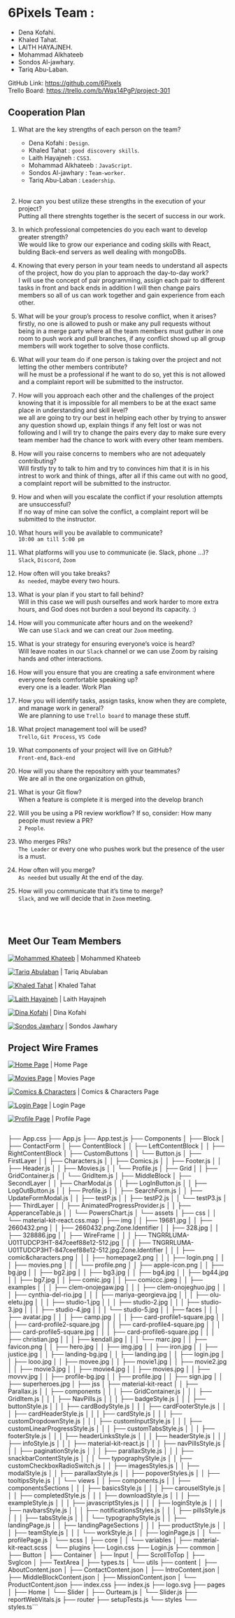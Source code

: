 # 6Pixels Team :

- Dena Kofahi.<br />
- Khaled Tahat.<br />
- LAITH HAYAJNEH.<br />
- Mohammad Alkhateeb<br />
- Sondos Al-jawhary.<br />
- Tariq Abu-Laban.<br />

GitHub Link: https://github.com/6Pixels <br />
Trello Board: https://trello.com/b/Wqx14PgP/project-301

## Cooperation Plan

1. What are the key strengths of each person on the team?<br />

   - Dena Kofahi : `Design`.
   - Khaled Tahat : `good discovery skills`.
   - Laith Hayajneh : `CSS3`.
   - Mohammad Alkhateeb : `JavaScript`.
   - Sondos Al-jawhary : `Team-worker`.
   - Tariq Abu-Laban : `Leadership`.
     <br />
     <br />

2. How can you best utilize these strengths in the execution of your project?<br />
   Putting all there strenghts together is the secert of success in our work.

3. In which professional competencies do you each want to develop greater strength?<br />
   We would like to grow our experiance and coding skills with React, bulding Back-end servers as well dealing with mongoDBs.

4. Knowing that every person in your team needs to understand all aspects of the project, how do you plan to approach the day-to-day work?<br />
   I will use the concept of pair programming, assign each pair to different tasks in front and back ends in addition I will then change pairs members so all of us can work together and gain experience from each other.

5. What will be your group’s process to resolve conflict, when it arises?<br />
   firstly, no one is allowed to push or make any pull requests without being in a merge party where all the team members must guther in one room to push work and pull branches, if any conflict showd up all group members will work together to solve those conflicts.

6. What will your team do if one person is taking over the project and not letting the other members contribute?<br />
   will he must be a professional if he want to do so, yet this is not allowed and a complaint report will be submitted to the instructor.

7. How will you approach each other and the challenges of the project knowing that it is impossible for all members to be at the exact same place in understanding and skill level?<br />
   we all are going to try our best in helping each other by trying to answer any question showd up, explain things if any felt lost or was not following and I will try to change the pairs every day to make sure every team member had the chance to work with every other team members.

8. How will you raise concerns to members who are not adequately contributing?<br />
   Will firstly try to talk to him and try to convinces him that it is in his intrest to work and think of things, after all if this came out with no good, a complaint report will be submitted to the instructor.

9. How and when will you escalate the conflict if your resolution attempts are unsuccessful?<br />
   If no way of mine can solve the conflict, a complaint report will be submitted to the instructor.

10. What hours will you be available to communicate?<br />
    `10:00 am till 5:00 pm`

11. What platforms will you use to communicate (ie. Slack, phone …)?<br />
    `Slack`, `Discord`, `Zoom`

12. How often will you take breaks?<br />
    `As needed`, maybe every two hours.

13. What is your plan if you start to fall behind?<br />
    Will in this case we will push ourselfes and work harder to more extra hours, and God does not burden a soul beyond its capacity. :)

14. How will you communicate after hours and on the weekend?<br />
    We can use `Slack` and we can creat our `Zoom` meeting.

15. What is your strategy for ensuring everyone’s voice is heard?<br />
    Will leave noates in our `Slack` channel or we can use Zoom by raising hands and other interactions.

16. How will you ensure that you are creating a safe environment where everyone feels comfortable speaking up?<br />
    every one is a leader.
    Work Plan

17. How you will identify tasks, assign tasks, know when they are complete, and manage work in general?<br />
    We are planning to use `Trello board` to manage these stuff.

18. What project management tool will be used?<br />
    `Trello`, `Git Process`, `VS Code`

19. What components of your project will live on GitHub?<br />
    `Front-end`, `Back-end`

20. How will you share the repository with your teammates?<br />
    We are all in the one organization on github,

21. What is your Git flow?<br />
    When a feature is complete it is merged into the develop branch

22. Will you be using a PR review workflow? If so, consider:
    How many people must review a PR?<br />
    `2 People`.

23. Who merges PRs?<br />
    `The Leader` or every one who pushes work but the presence of the user is a must.

24. How often will you merge?<br />
    `As needed` but usually At the end of the day.

25. How will you communicate that it’s time to merge?<br />
    `Slack`, and we will decide that in `Zoom` meeting.

<br />
<br />

## Meet Our Team Members

[![Mohammed Khateeb](https://avatars.githubusercontent.com/u/82310773?v=4)](https://github.com/mohnalkhateeb) | Mohammed Khateeb

[![Tariq Abulaban](https://avatars.githubusercontent.com/u/82310645?v=4)](https://github.com/Abu-laban) | Tariq Abulaban

[![Khaled Tahat](src/Components/assets/img/WireFrame/TNGRRLUMA-U01TUDCP3HT-847ceef88e12-512.jpg)](https://github.com/KZTahat) | Khaled Tahat

[![Laith Hayajneh](https://avatars.githubusercontent.com/u/82310575?v=4)](https://github.com/Laith-Hayajneh) | Laith Hayajneh

[![Dina Kofahi](https://avatars.githubusercontent.com/u/82310640?v=4)](https://github.com/Denakof) | Dina Kofahi

[![Sondos Jawhary](https://avatars.githubusercontent.com/u/82310673?v=4)](https://github.com/SJAljawhary) | Sondos Jawhary

## Project Wire Frames

[![Home Page](src/Components/assets/img/WireFrame/homepage2.png)]() | Home Page
<br />

[![Movies Page](src/Components/assets/img/WireFrame/movies.png)]() | Movies Page
<br />

[![Comics & Characters](src/Components/assets/img/WireFrame/comic&characters.png)]() | Comics & Characters Page
<br />

[![Login Page](src/Components/assets/img/WireFrame/login.png)]() | Login Page
<br />

[![Profile Page](src/Components/assets/img/WireFrame/profile.png)]() | Profile Page
<br />

 > ```comic-front-end (repository)
   ├── App.css
   ├── App.js
   ├── App.test.js
   ├── Components
   │   ├── Block
   │   ├── ContactForm
   │   ├── ContentBlock
   │   │   ├── LeftContentBlock
   │   │   ├── RightContentBlock
   │   ├── CustomButtons
   │   │   └── Button.js
   │   ├── FirstLayer
   │   │   ├── Characters.js
   │   │   ├── Comics.js
   │   │   ├── Footer.js
   │   │   ├── Header.js
   │   │   ├── Movies.js
   │   │   └── Profile.js
   │   ├── Grid
   │   │   ├── GridContainer.js
   │   │   └── GridItem.js
   │   ├── MiddleBlock
   │   ├── SecondLayer
   │   │   ├── CharModal.js
   │   │   ├── LogInButton.js
   │   │   ├── LogOutButton.js
   │   │   ├── Profile.js
   │   │   ├── SearchForm.js
   │   │   ├── UpdateFormModal.js
   │   │   ├── testP.js
   │   │   ├── testP2.js
   │   │   └── testP3.js
   │   ├── ThirdLayer
   │   │   ├── AnimatedProgressProvider.js
   │   │   ├── ApperanceTable.js
   │   │   └── PowersChart.js
   │   └── assets
   │       ├── css
   │       │   └── material-kit-react.css.map
   │       ├── img
   │       │   ├── 19681.jpg
   │       │   ├── 2660432.png
   │       │   ├── 2660432.png:Zone.Identifier
   │       │   ├── 328.jpg
   │       │   ├── 328886.jpg
   │       │   ├── WireFrame
   │       │   │   ├── TNGRRLUMA-U01TUDCP3HT-847ceef88e12-512.jpg
   │       │   │   ├── TNGRRLUMA-U01TUDCP3HT-847ceef88e12-512.jpg:Zone.Identifier
   │       │   │   ├── comic&characters.png
   │       │   │   ├── homepage2.png
   │       │   │   ├── login.png
   │       │   │   ├── movies.png
   │       │   │   └── profile.png
   │       │   ├── apple-icon.png
   │       │   ├── bg.jpg
   │       │   ├── bg2.jpg
   │       │   ├── bg3.jpg
   │       │   ├── bg4.jpg
   │       │   ├── bg44.jpg
   │       │   ├── bg7.jpg
   │       │   ├── comic.jpg
   │       │   ├── comiccc.jpeg
   │       │   ├── examples
   │       │   │   ├── clem-onojegaw.jpg
   │       │   │   ├── clem-onojeghuo.jpg
   │       │   │   ├── cynthia-del-rio.jpg
   │       │   │   ├── mariya-georgieva.jpg
   │       │   │   ├── olu-eletu.jpg
   │       │   │   ├── studio-1.jpg
   │       │   │   ├── studio-2.jpg
   │       │   │   ├── studio-3.jpg
   │       │   │   ├── studio-4.jpg
   │       │   │   └── studio-5.jpg
   │       │   ├── faces
   │       │   │   ├── avatar.jpg
   │       │   │   ├── camp.jpg
   │       │   │   ├── card-profile1-square.jpg
   │       │   │   ├── card-profile2-square.jpg
   │       │   │   ├── card-profile4-square.jpg
   │       │   │   ├── card-profile5-square.jpg
   │       │   │   ├── card-profile6-square.jpg
   │       │   │   ├── christian.jpg
   │       │   │   ├── kendall.jpg
   │       │   │   └── marc.jpg
   │       │   ├── favicon.png
   │       │   ├── hero.jpg
   │       │   ├── img.jpg
   │       │   ├── iron.jpg
   │       │   ├── justice.jpg
   │       │   ├── landing-bg.jpg
   │       │   ├── landing.jpg
   │       │   ├── login.jpg
   │       │   ├── looo.jpg
   │       │   ├── movee.jpg
   │       │   ├── movie1.jpg
   │       │   ├── movie2.jpg
   │       │   ├── movie3.jpg
   │       │   ├── movie4.jpg
   │       │   ├── movies.jpg
   │       │   ├── movvv.jpg
   │       │   ├── profile-bg.jpg
   │       │   ├── profile.jpg
   │       │   ├── sign.jpg
   │       │   ├── superheroes.jpg
   │       ├── jss
   │       ├── material-kit-react
   │       │   ├── Parallax.js
   │       │   ├── components
   │       │   │   ├── GridContainer.js
   │       │   │   ├── GridItem.js
   │       │   │   ├── NavPills.js
   │       │   │   ├── badgeStyle.js
   │       │   │   ├── buttonStyle.js
   │       │   │   ├── cardBodyStyle.js
   │       │   │   ├── cardFooterStyle.js
   │       │   │   ├── cardHeaderStyle.js
   │       │   │   ├── cardStyle.js
   │       │   │   ├── customDropdownStyle.js
   │       │   │   ├── customInputStyle.js
   │       │   │   ├── customLinearProgressStyle.js
   │       │   │   ├── customTabsStyle.js
   │       │   │   ├── footerStyle.js
   │       │   │   ├── headerLinksStyle.js
   │       │   │   ├── headerStyle.js
   │       │   │   ├── infoStyle.js
   │       │   │   ├── material-kit-react.js
   │       │   │   ├── navPillsStyle.js
   │       │   │   ├── paginationStyle.js
   │       │   │   ├── parallaxStyle.js
   │       │   │   ├── snackbarContentStyle.js
   │       │   │   └── typographyStyle.js
   │       │   ├── customCheckboxRadioSwitch.js
   │       │   ├── imagesStyles.js
   │       │   ├── modalStyle.js
   │       │   ├── parallaxStyle.js
   │       │   ├── popoverStyles.js
   │       │   ├── tooltipsStyle.js
   │       │   └── views
   │       │       ├── components.js
   │       │       ├── componentsSections
   │       │       │   ├── basicsStyle.js
   │       │       │   ├── carouselStyle.js
   │       │       │   ├── completedStyle.js
   │       │       │   ├── downloadStyle.js
   │       │       │   ├── exampleStyle.js
   │       │       │   ├── javascriptStyles.js
   │       │       │   ├── loginStyle.js
   │       │       │   ├── navbarsStyle.js
   │       │       │   ├── notificationsStyles.js
   │       │       │   ├── pillsStyle.js
   │       │       │   ├── tabsStyle.js
   │       │       │   └── typographyStyle.js
   │       │       ├── landingPage.js
   │       │       ├── landingPageSections
   │       │       │   ├── productStyle.js
   │       │       │   ├── teamStyle.js
   │       │       │   └── workStyle.js
   │       │       ├── loginPage.js
   │       │       └── profilePage.js
   │       └── scss
   │           ├── core
   │           │   └── variables
   │           ├── material-kit-react.scss
   │           └── plugins
   ├── Login.css
   ├── Login.js
   ├── common
   │   ├── Button
   │   ├── Container
   │   ├── Input
   │   ├── ScrollToTop
   │   ├── SvgIcon
   │   ├── TextArea
   │   ├── types.ts
   │   └── utils
   ├── content
   │   ├── AboutContent.json
   │   ├── ContactContent.json
   │   ├── IntroContent.json
   │   ├── MiddleBlockContent.json
   │   ├── MissionContent.json
   │   └── ProductContent.json
   ├── index.css
   ├── index.js
   ├── logo.svg
   ├── pages
   │   ├── Home
   │   └── Slider
   │       ├── Ourteam.js
   │       └── Slider.js
   ├── reportWebVitals.js
   ├── router
   ├── setupTests.js
   └── styles
    └── styles.ts```
